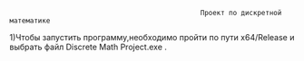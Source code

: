                                                    Проект по дискретной математике

1)Чтобы запустить программу,необходимо пройти по пути x64/Release и выбрать файл Discrete Math Project.exe .

